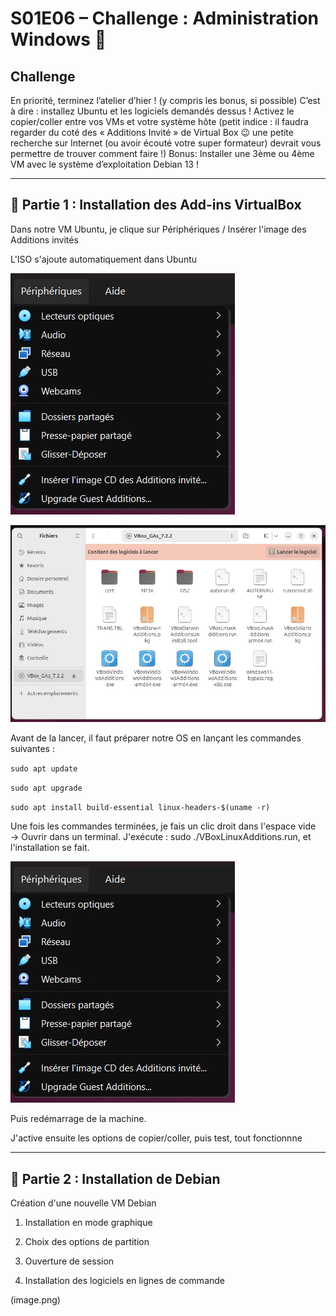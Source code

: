 # S01E06 – Challenge : Administration Windows 🔎

## Challenge
En priorité, terminez l’atelier d’hier ! (y compris les bonus, si possible)
C’est à dire : installez Ubuntu et les logiciels demandés dessus !
Activez le copier/coller entre vos VMs et votre système hôte (petit indice : il faudra regarder du coté des « Additions Invité » de Virtual Box 😉 une petite recherche sur Internet (ou avoir écouté votre super formateur) devrait vous permettre de trouver comment faire !)
Bonus: Installer une 3ème ou 4ème VM avec le système d’exploitation Debian 13 !

---

## 📸 Partie 1 : Installation des Add-ins VirtualBox

Dans notre VM Ubuntu, je clique sur Périphériques / Insérer l'image des Additions invités

L'ISO s'ajoute automatiquement dans Ubuntu

![Image ADDin](/Images/E06/ubuntu_addin2.jpg)

![Image ADDin](/Images/E06/ubuntu_addin.jpg)

Avant de la lancer, il faut préparer notre OS en lançant les commandes suivantes : 

```sudo apt update```

```sudo apt upgrade```

```sudo apt install build-essential linux-headers-$(uname -r)```

Une fois les commandes terminées, je fais un clic droit dans l'espace vide → Ouvrir dans un terminal.
J'exécute : sudo ./VBoxLinuxAdditions.run, et l'installation se fait.

![Image ADDin](/Images/E06/ubuntu_addin2.jpg)

Puis redémarrage de la machine.

J'active ensuite les options de copier/coller, puis test, tout fonctionnne

---

## 🔌 Partie 2 : Installation de Debian

Création d'une nouvelle VM Debian

1. Installation en mode graphique

2. Choix des options de partition

3. Ouverture de session

4. Installation des logiciels en lignes de commande

(image.png)

